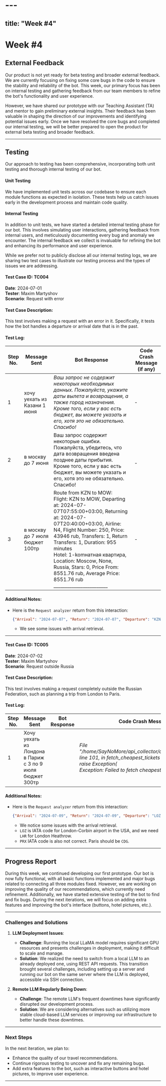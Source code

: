 # ---
title: "Week #4"
---

# **Week #4**

## External Feedback

Our product is not yet ready for beta testing and broader external feedback. We are currently focusing on fixing some core bugs in the code to ensure the stability and reliability of the bot. This week, our primary focus has been on internal testing and gathering feedback from our team members to refine the bot's functionality and user experience.

However, we have shared our prototype with our Teaching Assistant (TA) and mentor to gain preliminary external insights. Their feedback has been valuable in shaping the direction of our improvements and identifying potential issues early. Once we have resolved the core bugs and completed our internal testing, we will be better prepared to open the product for external beta testing and broader feedback.

___
## Testing

Our approach to testing has been comprehensive, incorporating both unit testing and thorough internal testing of our bot. 

#### Unit Testing
We have implemented unit tests across our codebase to ensure each module functions as expected in isolation. These tests help us catch issues early in the development process and maintain code quality.

#### Internal Testing
In addition to unit tests, we have started a detailed internal testing phase for our bot. This involves simulating user interactions, gathering feedback from internal users, and meticulously documenting every bug and anomaly we encounter. The internal feedback we collect is invaluable for refining the bot and enhancing its performance and user experience.

While we prefer not to publicly disclose all our internal testing logs, we are sharing two test cases to illustrate our testing process and the types of issues we are addressing.

#### **Test Case ID**: TC004  
**Date**: 2024-07-01  
**Tester**: Maxim Martyshov  
**Scenario**: Request with error  

#### **Test Case Description:**
This test involves making a request with an error in it. Specifically, it tests how the bot handles a departure or arrival date that is in the past.

#### **Test Log:**

| **Step No.** | **Message Sent**                | **Bot Response**                                             | **Code Crash Message (if any)** |
|--------------|---------------------------------|--------------------------------------------------------------|---------------------------------|
| 1            | хочу уехать из Казани 1 июня    | *Ваш запрос не содержит некоторых необходимых данных. Пожалуйста, укажите даты вылета и возвращения, а также город назначения. Кроме того, если у вас есть бюджет, вы можете указать и его, хотя это не обязательно. Спасибо!* | *-*                             |
| 2            | в москву до 7 июня              | Ваш запрос содержит некоторые ошибки. Пожалуйста, убедитесь, что дата возвращения введена позднее даты прибытия. Кроме того, если у вас есть бюджет, вы можете указать и его, хотя это не обязательно. Спасибо! | <br>-                           |
| 3            | в москву до 7 июля бюджет 100тр | Route from KZN to MOW:<br>Flight: KZN to MOW, Departing at: 2024-07-07T07:55:00+03:00, Returning at: 2024-07-07T20:40:00+03:00, Airline: N4, Flight Number: 250, Price: 43946 rub, Transfers: 1, Return Transfers: 1, Duration: 955 minutes<br>Hotel: 1-komнатная квартира, Location: Moscow, None, Russia, Stars: 0, Price From: 8551.76 rub, Average Price: 8551.76 rub<br>________________________ | *-*                             |


#### **Additional Notes:**
- Here is the `Request analyzer` return from this interaction:
  ```json
  {"Arrival": "2024-07-07", "Return": "2024-07-07", "Departure": "KZN", "Destination": "MOW", "Budget": 100000}
  ```
  * We see some issues with arrival retrieval.

---

#### **Test Case ID**: TC005  
**Date**: 2024-07-02  
**Tester**: Maxim Martyshov  
**Scenario**: Request outside Russia  


#### **Test Case Description:**
This test involves making a request completely outside the Russian Federation, such as planning a trip from London to Paris.

#### **Test Log:**

| **Step No.** | **Message Sent**                                          | **Bot Response** | **Code Crash Message (if any)**                              |
|--------------|-----------------------------------------------------------|------------------|--------------------------------------------------------------|
| 1            | Хочу уехать из Лондона в Париж с 3 по 9 июля бюджет 300тр |                  | *File "/home/SayNoMore/api_collector/air_tickets/air_tickets_api.py", line 101, in fetch_cheapest_tickets<br>    raise Exception(<br>Exception: Failed to fetch cheapest tickets. Status code: 420* |


#### **Additional Notes:**
- Here is the `Request analyzer` return from this interaction:
  ```json
  {"Arrival": "2024-07-09", "Return": "2024-07-09", "Departure": "LOZ", "Destination": "PRX", "Budget": 300000}
  ```
  * We notice some issues with the arrival retrieval.
  * `LOZ` is IATA code for London-Corbin airport in the USA, and we need `LHR` for London Heathrow.
  * `PRX` IATA code is also not correct. Paris should be `CDG`.

___
## Progress Report

During this week, we continued developing our first prototype. Our bot is now fully functional, with all basic functions implemented and major bugs related to connecting all three modules fixed. However, we are working on improving the quality of our recommendations, which currently need refinement. Additionally, we have started extensive testing of the bot to find and fix bugs. During the next iterations, we will focus on adding extra features and improving the bot's interface (buttons, hotel pictures, etc.).

---


### Challenges and Solutions

1. **LLM Deployment Issues**:
   - **Challenge**: Running the local LLaMA model requires significant GPU resources and presents challenges in deployment, making it difficult to scale and manage.
   - **Solution**: We realized the need to switch from a local LLM to an already deployed one, using REST API requests. This transition brought several challenges, including setting up a server and running our bot on the same server where the LLM is deployed, accessible via SSH connection.

2. **Remote LLM Regularly Being Down**:
   - **Challenge**: The remote LLM's frequent downtimes have significantly disrupted our development process.
   - **Solution**: We are considering alternatives such as utilizing more stable cloud-based LLM services or improving our infrastructure to better handle these downtimes.

---

### Next Steps

In the next iteration, we plan to:
- Enhance the quality of our travel recommendations.
- Continue rigorous testing to uncover and fix any remaining bugs.
- Add extra features to the bot, such as interactive buttons and hotel pictures, to improve user experience.

---
